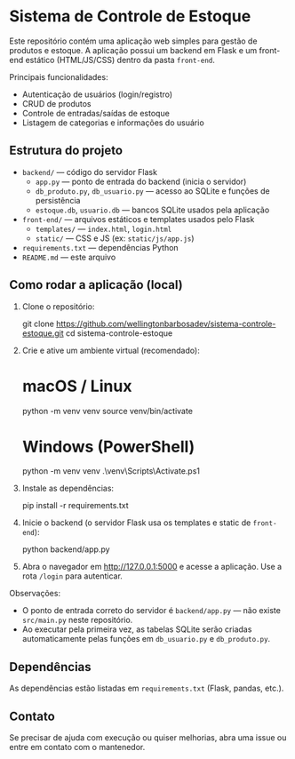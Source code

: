 # Sistema de Controle de Estoque

Este repositório contém uma aplicação web simples para gestão de produtos e estoque. A aplicação possui um backend em Flask e um front-end estático (HTML/JS/CSS) dentro da pasta `front-end`.

Principais funcionalidades:
- Autenticação de usuários (login/registro)
- CRUD de produtos
- Controle de entradas/saídas de estoque
- Listagem de categorias e informações do usuário

## Estrutura do projeto

- `backend/` — código do servidor Flask
  - `app.py` — ponto de entrada do backend (inicia o servidor)
  - `db_produto.py`, `db_usuario.py` — acesso ao SQLite e funções de persistência
  - `estoque.db`, `usuario.db` — bancos SQLite usados pela aplicação
- `front-end/` — arquivos estáticos e templates usados pelo Flask
  - `templates/` — `index.html`, `login.html`
  - `static/` — CSS e JS (ex: `static/js/app.js`)
- `requirements.txt` — dependências Python
- `README.md` — este arquivo

## Como rodar a aplicação (local)

1. Clone o repositório:

   git clone https://github.com/wellingtonbarbosadev/sistema-controle-estoque.git
   cd sistema-controle-estoque

2. Crie e ative um ambiente virtual (recomendado):

   # macOS / Linux
   python -m venv venv
   source venv/bin/activate

   # Windows (PowerShell)
   python -m venv venv
   .\venv\Scripts\Activate.ps1

3. Instale as dependências:

   pip install -r requirements.txt

4. Inicie o backend (o servidor Flask usa os templates e static de `front-end`):

   python backend/app.py

5. Abra o navegador em http://127.0.0.1:5000 e acesse a aplicação. Use a rota `/login` para autenticar.

Observações:
- O ponto de entrada correto do servidor é `backend/app.py` — não existe `src/main.py` neste repositório.
- Ao executar pela primeira vez, as tabelas SQLite serão criadas automaticamente pelas funções em `db_usuario.py` e `db_produto.py`.

## Dependências

As dependências estão listadas em `requirements.txt` (Flask, pandas, etc.).

## Contato

Se precisar de ajuda com execução ou quiser melhorias, abra uma issue ou entre em contato com o mantenedor.
